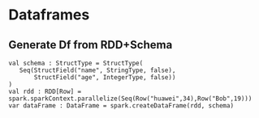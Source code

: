 # Dataframes

## Generate Df from RDD+Schema

```
val schema : StructType = StructType(
   Seq(StructField("name", StringType, false),
       StructField("age", IntegerType, false))
)
val rdd : RDD[Row] = spark.sparkContext.parallelize(Seq(Row("huawei",34),Row("Bob",19)))
var dataFrame : DataFrame = spark.createDataFrame(rdd, schema)
```
